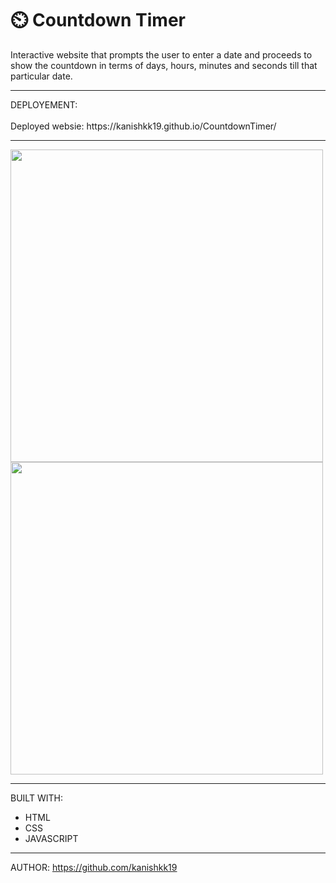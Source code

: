# ⏲️ Countdown Timer

Interactive website that prompts the user to enter a date and proceeds to show the countdown in terms of days, hours, minutes and seconds till that particular date.
<hr>
DEPLOYEMENT:
<br>
<br>
Deployed websie: https://kanishkk19.github.io/CountdownTimer/ 

<hr>


<p float="left">
  <img src="https://user-images.githubusercontent.com/90362538/187639921-90ffda7d-0d65-40b3-9d4f-f46a8f48bb0f.png" width="500" /> 
  <img src="https://user-images.githubusercontent.com/90362538/187639990-b1cb2f78-05e7-4a7d-a2e7-88b200641009.png" width="500" />
</p>



<hr>

BUILT WITH: 
<br>
* HTML
* CSS
* JAVASCRIPT
<hr>

AUTHOR:
https://github.com/kanishkk19

